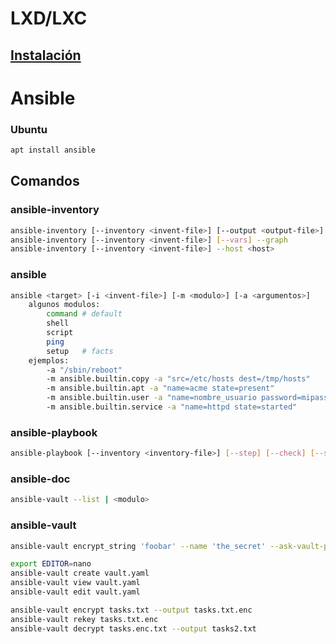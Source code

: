 # LXD/LXC

## [Instalación](lxd-setup.md)

# Ansible

### Ubuntu
```bash
apt install ansible
```

## Comandos

### ansible-inventory
```bash
ansible-inventory [--inventory <invent-file>] [--output <output-file>] [--yaml | --toml] --list
ansible-inventory [--inventory <invent-file>] [--vars] --graph
ansible-inventory [--inventory <invent-file>] --host <host>
```

### ansible
```bash
ansible <target> [-i <invent-file>] [-m <modulo>] [-a <argumentos>]
    algunos modulos:
        command # default
        shell
        script
        ping
        setup   # facts
    ejemplos:
        -a "/sbin/reboot"
        -m ansible.builtin.copy -a "src=/etc/hosts dest=/tmp/hosts"
        -m ansible.builtin.apt -a "name=acme state=present"
        -m ansible.builtin.user -a "name=nombre_usuario password=mipass"
        -m ansible.builtin.service -a "name=httpd state=started"
```

### ansible-playbook
```bash
ansible-playbook [--inventory <inventory-file>] [--step] [--check] [--syntax-check] <playbook.yaml> 
```

### ansible-doc
```bash
ansible-vault --list | <modulo>
```

### ansible-vault
```bash
ansible-vault encrypt_string 'foobar' --name 'the_secret' --ask-vault-pass

export EDITOR=nano
ansible-vault create vault.yaml
ansible-vault view vault.yaml
ansible-vault edit vault.yaml

ansible-vault encrypt tasks.txt --output tasks.txt.enc
ansible-vault rekey tasks.txt.enc
ansible-vault decrypt tasks.enc.txt --output tasks2.txt
```

